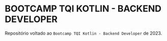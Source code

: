 # BOOTCAMP TQI KOTLIN - BACKEND DEVELOPER

Repositório voltado ao `Bootcamp TQI Kotlin - Backend Developer` de 2023.